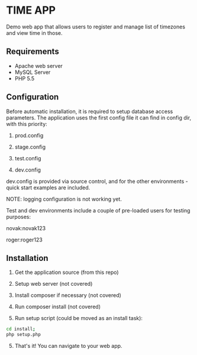 # TIME APP

Demo web app that allows users to register and manage list of timezones and view time in those.
 
## Requirements
* Apache web server
* MySQL Server
* PHP 5.5
 
 
## Configuration
Before automatic installation, it is required to setup database access parameters. The application uses the first config file it can find in config dir, with this priority:

1. prod.config

2. stage.config

3. test.config

4. dev.config

dev.config is provided via source control, and for the other environments - quick start examples are included.

NOTE: logging configuration is not working yet.

Test and dev environments include a couple of pre-loaded users for testing purposes:

novak:novak123

roger:roger123
 
## Installation

1. Get the application source (from this repo)

1. Setup web server (not covered)

2. Install composer if necessary (not covered)

3. Run composer install (not covered)

4. Run setup script (could be moved as an install task): 
```sh
cd install; 
php setup.php
```

5. That's it! You can navigate to your web app.

